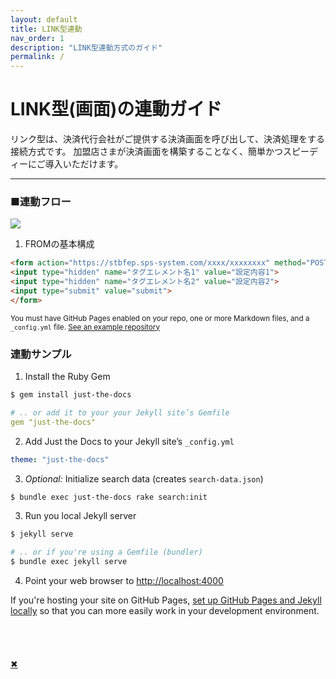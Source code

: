 ```yaml
---
layout: default
title: LINK型連動
nav_order: 1
description: "LINK型連動方式のガイド"
permalink: /
---
```


# LINK型(画面)の連動ガイド

リンク型は、決済代行会社がご提供する決済画面を呼び出して、決済処理をする接続方式です。
加盟店さまが決済画面を構築することなく、簡単かつスピーディーにご導入いただけます。

<!-- [Get started now](#getting-started){: .btn .btn-primary .fs-5 .mb-4 .mb-md-0 .mr-2 } [View it on GitHub](https://github.com/pmarsceill/just-the-docs){: .btn .fs-5 .mb-4 .mb-md-0 } -->

---

<!-- ## Getting started
```markdown
Syntax highlighted code block

# Header 1
## Header 2
### Header 3

- Bulleted
- List

1. Numbered
2. List

**Bold** and _Italic_ and `Code` text

[Link](url) and ![Image](src)
```
### Dependencies

Just the Docs is built for [Jekyll](https://jekyllrb.com), a static site generator. View the [quick start guide](https://jekyllrb.com/docs/) for more information. Just the Docs requires no special plugins and can run on GitHub Pages' standard Jekyll compiler. The [Jekyll SEO Tag plugin](https://github.com/jekyll/jekyll-seo-tag) is included by default (no need to run any special installation) to inject SEO and open graph metadata on docs pages. For information on how to configure SEO and open graph metadata visit the [Jekyll SEO Tag usage guide](https://jekyll.github.io/jekyll-seo-tag/usage/). -->

### ■連動フロー

<span><a href="#"><img src="{{ site.baseurl }}/assets/images/link_flow.png" class="image mt-3"></a></span>

<!-- 1. サーバー側処理Add Just the Docs to your Jekyll site's `_config.yml` as a [remote theme](https://blog.github.com/2017-11-29-use-any-theme-with-github-pages/) -->
1. FROMの基本構成

```markdown
<form action="https://stbfep.sps-system.com/xxxx/xxxxxxxx" method="POST">
<input type="hidden" name="タグエレメント名1" value="設定内容1">
<input type="hidden" name="タグエレメント名2" value="設定内容2">
<input type="submit" value="submit">
</form>
```
<small>You must have GitHub Pages enabled on your repo, one or more Markdown files, and a `_config.yml` file. [See an example repository](https://github.com/pmarsceill/jtd-remote)</small>

### 連動サンプル

1. Install the Ruby Gem
```markdown
$ gem install just-the-docs
```
```yaml
# .. or add it to your your Jekyll site’s Gemfile
gem "just-the-docs"
```
2. Add Just the Docs to your Jekyll site’s `_config.yml`
```yaml
theme: "just-the-docs"
```
3. _Optional:_ Initialize search data (creates `search-data.json`)
```bash
$ bundle exec just-the-docs rake search:init
```
3. Run you local Jekyll server
```bash
$ jekyll serve
```
```bash
# .. or if you're using a Gemfile (bundler)
$ bundle exec jekyll serve
```
4. Point your web browser to [http://localhost:4000](http://localhost:4000)

If you're hosting your site on GitHub Pages, [set up GitHub Pages and Jekyll locally](https://help.github.com/en/articles/setting-up-your-github-pages-site-locally-with-jekyll) so that you can more easily work in your development environment.


<div class="modal">
　　<div class="bigimg"><img src="" alt=""></div>
　　<p class="close-btn"><a href="">✖</a></p>
</div>
<script type="text/javascript">
 $('span a').click(function() {
    var imgSrc = $(this).children().attr('src');
    $('.bigimg').children().attr('src', imgSrc);
    $('.modal').fadeIn();
    $('body,html').css('overflow-y', 'hidden');
    return false
  });

$('.close-btn').click(function() {
    $('.modal').fadeOut();
    $('body,html').css('overflow-y', 'visible');
    return false
  });
</script>